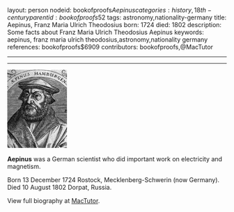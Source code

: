 layout: person
nodeid: bookofproofs$Aepinus
categories: history,18th-century
parentid: bookofproofs$52
tags: astronomy,nationality-germany
title: Aepinus, Franz Maria Ulrich Theodosius
born: 1724
died: 1802
description: Some facts about Franz Maria Ulrich Theodosius Aepinus
keywords: aepinus, franz maria ulrich theodosius,astronomy,nationality germany
references: bookofproofs$6909
contributors: bookofproofs,@MacTutor

---


---

![Aepinus.jpg](https://github.com/bookofproofs/bookofproofs.github.io/blob/main/_sources/_assets/images/portraits/Aepinus.jpg?raw=true)

**Aepinus** was a German scientist who did important work on electricity and magnetism.

Born 13 December 1724 Rostock, Mecklenberg-Schwerin (now Germany). Died 10 August 1802 Dorpat, Russia.


View full biography at [MacTutor](https://mathshistory.st-andrews.ac.uk/Biographies/Aepinus/).